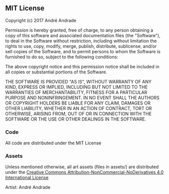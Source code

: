 ## MIT License

Copyright (c) 2017 André Andrade

Permission is hereby granted, free of charge, to any person obtaining a copy
of this software and associated documentation files (the "Software"), to deal
in the Software without restriction, including without limitation the rights
to use, copy, modify, merge, publish, distribute, sublicense, and/or sell
copies of the Software, and to permit persons to whom the Software is
furnished to do so, subject to the following conditions:

The above copyright notice and this permission notice shall be included in all
copies or substantial portions of the Software.

THE SOFTWARE IS PROVIDED "AS IS", WITHOUT WARRANTY OF ANY KIND, EXPRESS OR
IMPLIED, INCLUDING BUT NOT LIMITED TO THE WARRANTIES OF MERCHANTABILITY,
FITNESS FOR A PARTICULAR PURPOSE AND NONINFRINGEMENT. IN NO EVENT SHALL THE
AUTHORS OR COPYRIGHT HOLDERS BE LIABLE FOR ANY CLAIM, DAMAGES OR OTHER
LIABILITY, WHETHER IN AN ACTION OF CONTRACT, TORT OR OTHERWISE, ARISING FROM,
OUT OF OR IN CONNECTION WITH THE SOFTWARE OR THE USE OR OTHER DEALINGS IN THE
SOFTWARE.

### Code

All code are distributed under the MIT License

### Assets

Unless mentioned otherwise, all art assets (files in assets/) are distributed under the [Creative Commons Attribution-NonCommercial-NoDerivatives 4.0 International License](http://creativecommons.org/licenses/by-nc-nd/4.0/)

Artist: André Andrade
